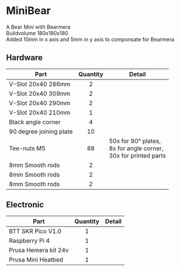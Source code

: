 # MiniBear
A Bear Mini with Bearmera  
Buildvolume 180x180x180  
Added 10mm in x axis and 5mm in y axis to componsate for Bearmera  

## Hardware

| Part     | Quantity | Detail |
|----------|:--------:|--------|
| V-Slot 20x40 286mm      | 2  | |
| V-Slot 20x40 309mm      | 2  | | 
| V-Slot 20x40 290mm      | 2  | | 
| V-Slot 20x40 210mm      | 1  | | 
| Black angle corner      | 4  | | 
| 90 degree joining plate | 10 | | 
| Tee-nuts M5             | 88 | 50x for 90° plates,<br> 8x for angle corner,<br> 30x for printed parts | 
| 8mm Smooth rods         | 2  | |
| 8mm Smooth rods         | 2  | |
| 8mm Smooth rods         | 2  | |

## Electronic

| Part     | Quantity | Detail |
|----------|:--------:|--------|
| BTT SKR Pico V1.0      | 1  | |
| Raspberry Pi 4         | 1  | | 
| Prusa Hemera kit 24v   | 1  | |
| Prusa Mini Heatbed     | 1  | |


